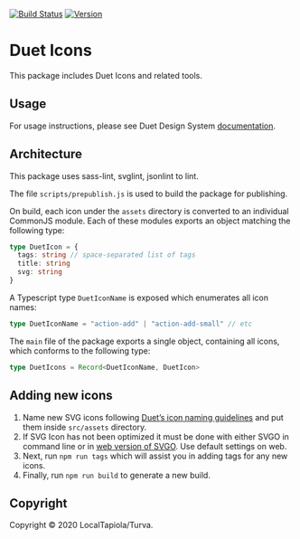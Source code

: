 [![Build Status](https://lt-devtool.visualstudio.com/Duet%20Design%20System/_apis/build/status/Duet%20Design%20System?branchName=master)](https://lt-devtool.visualstudio.com/Duet%20Design%20System/_build/latest?definitionId=58&branchName=master)
[![Version](https://img.shields.io/npm/v/@duetds/icons.svg?style=flat-square&label=icons)](https://www.npmjs.com/package/@duetds/icons)

# Duet Icons

This package includes Duet Icons and related tools.

## Usage

For usage instructions, please see Duet Design System [documentation](https://www.duetds.com/iconography/).

## Architecture

This package uses sass-lint, svglint, jsonlint to lint.

The file `scripts/prepublish.js` is used to build the package for publishing.

On build, each icon under the `assets` directory is converted to an individual CommonJS module. Each of these modules exports an object matching the following type:

```ts
type DuetIcon = {
  tags: string // space-separated list of tags
  title: string
  svg: string
}
```

A Typescript type `DuetIconName` is exposed which enumerates all icon names:

```ts
type DuetIconName = "action-add" | "action-add-small" // etc
```

The `main` file of the package exports a single object, containing all icons, which conforms to the following type:

```ts
type DuetIcons = Record<DuetIconName, DuetIcon>
```

## Adding new icons

1. Name new SVG icons following [Duet’s icon naming guidelines](https://www.duetds.com/naming/#icons) and put them inside `src/assets` directory.
2. If SVG Icon has not been optimized it must be done with either SVGO in command line or in [web version of SVGO](https://jakearchibald.github.io/svgomg/). Use default settings on web.
3. Next, run `npm run tags` which will assist you in adding tags for any new icons.
4. Finally, run `npm run build` to generate a new build.

## Copyright

Copyright © 2020 LocalTapiola/Turva.
